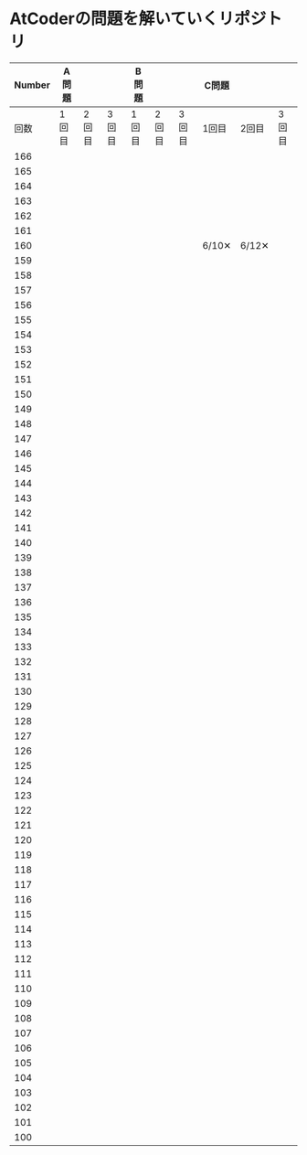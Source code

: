 # AtCoderの問題を解いていくリポジトリ

|Number|A問題|||B問題|||C問題|||
|---|---|---|---|---|---|---|---|---|---|
|回数|1回目|2回目|3回目|1回目|2回目|3回目|1回目|2回目|3回目|
|166||||||||||
|165||||||||||
|164||||||||||
|163||||||||||
|162||||||||||
|161||||||||||
|160|||||||6/10✕|6/12✕||
|159||||||||||
|158||||||||||
|157||||||||||
|156||||||||||
|155||||||||||
|154||||||||||
|153||||||||||
|152||||||||||
|151||||||||||
|150||||||||||
|149||||||||||
|148||||||||||
|147||||||||||
|146||||||||||
|145||||||||||
|144||||||||||
|143||||||||||
|142||||||||||
|141||||||||||
|140||||||||||
|139||||||||||
|138||||||||||
|137||||||||||
|136||||||||||
|135||||||||||
|134||||||||||
|133||||||||||
|132||||||||||
|131||||||||||
|130||||||||||
|129||||||||||
|128||||||||||
|127||||||||||
|126||||||||||
|125||||||||||
|124||||||||||
|123||||||||||
|122||||||||||
|121||||||||||
|120||||||||||
|119||||||||||
|118||||||||||
|117||||||||||
|116||||||||||
|115||||||||||
|114||||||||||
|113||||||||||
|112||||||||||
|111||||||||||
|110||||||||||
|109||||||||||
|108||||||||||
|107||||||||||
|106||||||||||
|105||||||||||
|104||||||||||
|103||||||||||
|102||||||||||
|101||||||||||
|100||||||||||
